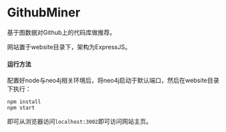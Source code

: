 # GithubMiner
基于图数据对Github上的代码库做推荐。

网站置于website目录下，架构为ExpressJS。

#### 运行方法
配置好node与neo4j相关环境后，将neo4j启动于默认端口，然后在website目录下执行：
```plain
npm install
npm start
```

即可从浏览器访问```localhost:3002```即可访问网站主页。
